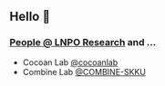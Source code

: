 ## Hello 👋


### [People @ LNPO Research](https://github.com/orgs/lnpo-research/people) and ...

- Cocoan Lab [@cocoanlab](https://github.com/cocoanlab)
- Combine Lab [@COMBINE-SKKU](https://github.com/COMBINE-SKKU)
